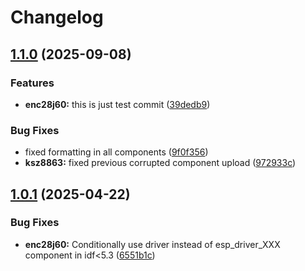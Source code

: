 # Changelog

## [1.1.0](https://github.com/kostaond/esp-eth-drivers/compare/enc28j60@v1.0.1...enc28j60@v1.1.0) (2025-09-08)


### Features

* **enc28j60:** this is just test commit ([39dedb9](https://github.com/kostaond/esp-eth-drivers/commit/39dedb970b9fd48d9b5412cc6edd9fdce88a3b0a))


### Bug Fixes

* fixed formatting in all components ([9f0f356](https://github.com/kostaond/esp-eth-drivers/commit/9f0f356a4b1402c6c19787619288e0f84310464a))
* **ksz8863:** fixed previous corrupted component upload ([972933c](https://github.com/kostaond/esp-eth-drivers/commit/972933c0c907415fef26d3a1e5cda321b62834f7))

## [1.0.1](https://github.com/espressif/esp-eth-drivers/compare/enc28j60@v1.0.0...enc28j60@v1.0.1) (2025-04-22)


### Bug Fixes

* **enc28j60:** Conditionally use driver instead of esp_driver_XXX component in idf&lt;5.3 ([6551b1c](https://github.com/espressif/esp-eth-drivers/commit/6551b1cd2f984b757980cc2e7d13631c70f84d4e))

